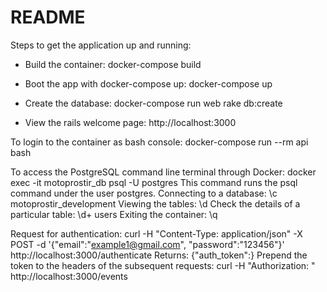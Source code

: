 # README

Steps to get the application up and running:

* Build the container:
  docker-compose build

* Boot the app with docker-compose up:
  docker-compose up

* Create the database: 
  docker-compose run web rake db:create
  
* View the rails welcome page:
  http://localhost:3000
  
  
To login to the container as bash console:
  docker-compose run --rm api bash
  
  
To access the PostgreSQL command line terminal through Docker:
  docker exec -it motoprostir_db psql -U postgres
  This command runs the psql command under the user postgres.
  Connecting to a database:
  \c motoprostir_development
  Viewing the tables:
  \d
  Check the details of a particular table:
  \d+ users
  Exiting the container:
  \q
  
  
Request for authentication:
  curl -H "Content-Type: application/json" -X POST -d '{"email":"example1@gmail.com", "password":"123456"}' http://localhost:3000/authenticate
Returns:
  {"auth_token":<token>}
Prepend the token to the headers of the subsequent requests:
  curl -H "Authorization: <token>" http://localhost:3000/events
  
